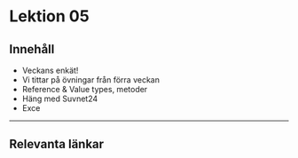 # Lektion 05

## Innehåll

* Veckans enkät!
* Vi tittar på övningar från förra veckan
* Reference & Value types, metoder
* Häng med Suvnet24
* Exce

---

## Relevanta länkar
